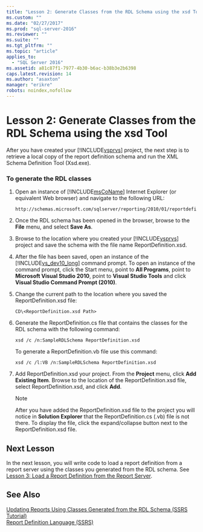 ```yaml
---
title: "Lesson 2: Generate Classes from the RDL Schema using the xsd Tool | Microsoft Docs"
ms.custom: ""
ms.date: "02/27/2017"
ms.prod: "sql-server-2016"
ms.reviewer: ""
ms.suite: ""
ms.tgt_pltfrm: ""
ms.topic: "article"
applies_to: 
  - "SQL Server 2016"
ms.assetid: a81c87f1-7977-4b30-b6ac-b38b3e2b6398
caps.latest.revision: 14
ms.author: "asaxton"
manager: "erikre"
robots: noindex,nofollow
---
```

# Lesson 2: Generate Classes from the RDL Schema using the xsd Tool
After you have created your [!INCLUDE[vsprvs](../a9retired/includes/vsprvs-md.md)] project, the next step is to retrieve a local copy of the report definition schema and run the XML Schema Definition Tool (Xsd.exe).  
  
### To generate the RDL classes  
  
1.  Open an instance of [!INCLUDE[msCoName](../a9notintoc/includes/msconame-md.md)] Internet Explorer (or equivalent Web browser) and navigate to the following URL:  
  
    ```  
    http://schemas.microsoft.com/sqlserver/reporting/2010/01/reportdefinition/ReportDefinition.xsd  
    ```  
  
2.  Once the RDL schema has been opened in the browser, browse to the **File** menu, and select **Save As**.  
  
3.  Browse to the location where you created your [!INCLUDE[vsprvs](../a9retired/includes/vsprvs-md.md)] project and save the schema with the file name ReportDefinition.xsd.  
  
4.  After the file has been saved, open an instance of the [!INCLUDE[vs_dev10_long](../a9retired/includes/vs-dev10-long-md.md)] command prompt. To open an instance of the command prompt, click the Start menu, point to **All Programs**, point to **Microsoft Visual Studio 2010**, point to **Visual Studio Tools** and click **Visual Studio Command Prompt (2010)**.  
  
5.  Change the current path to the location where you saved the ReportDefinition.xsd file:  
  
    `CD\<ReportDefinition.xsd Path>`  
  
6.  Generate the ReportDefinition.cs file that contains the classes for the RDL schema with the following command:  
  
    `xsd /c /n:SampleRDLSchema ReportDefinition.xsd`  
  
    To generate a ReportDefinition.vb file use this command:  
  
    `xsd /c /l:VB /n:SampleRDLSchema ReportDefinition.xsd`  
  
7.  Add ReportDefinition.xsd your project. From the **Project** menu, click **Add Existing Item**. Browse to the location of the ReportDefinition.xsd file, select ReportDefinition.xsd, and click **Add**.  
  
    > [!NOTE]  
    > After you have added the ReportDefinition.xsd file to the project you will notice in **Solution Explorer** that the ReportDefinition.cs (.vb) file is not there. To display the file, click the expand/collapse button next to the ReportDefinition.xsd file.  
  
## Next Lesson  
In the next lesson, you will write code to load a report definition from a report server using the classes you generated from the RDL schema. See [Lesson 3: Load a Report Definition from the Report Server](../a9retired/lesson-3-load-a-report-definition-from-the-report-server.md).  
  
## See Also  
[Updating Reports Using Classes Generated from the RDL Schema &#40;SSRS Tutorial&#41;](../a9retired/updating-reports-using-classes-generated-from-the-rdl-schema-ssrs-tutorial.md)  
[Report Definition Language &#40;SSRS&#41;](../reporting-services/reports/report-definition-language-ssrs.md)  
  
  
  
